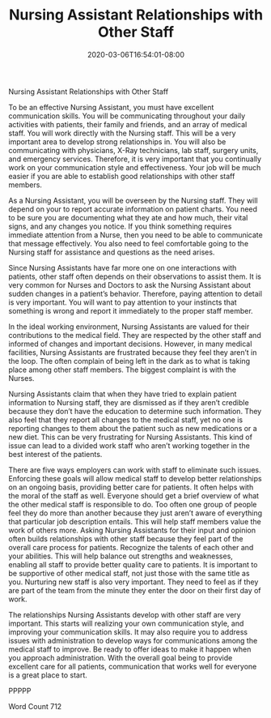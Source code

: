 ﻿---
title: "Nursing Assistant Relationships with Other Staff"
date: 2020-03-06T16:54:01-08:00
description: "Text Tips for Web Success"
featured_image: "/images/Text.jpg"
tags: ["Text"]
---

Nursing Assistant Relationships with Other Staff

To be an effective Nursing Assistant, you must have excellent communication skills. You will be communicating throughout your daily activities with patients, their family and friends, and an array of medical staff. You will work directly with the Nursing staff. This will be a very important area to develop strong relationships in. You will also be communicating with physicians, X-Ray technicians, lab staff, surgery units, and emergency services. Therefore, it is very important that you continually work on your communication style and effectiveness. Your job will be much easier if you are able to establish good relationships with other staff members.

As a Nursing Assistant, you will be overseen by the Nursing staff. They will depend on your to report accurate information on patient charts. You need to be sure you are documenting what they ate and how much, their vital signs, and any changes you notice. If you think something requires immediate attention from a Nurse, then you need to be able to communicate that message effectively. You also need to feel comfortable going to the Nursing staff for assistance and questions as the need arises. 

Since Nursing Assistants have far more one on one interactions with patients, other staff often depends on their observations to assist them. It is very common for Nurses and Doctors to ask the Nursing Assistant about sudden changes in a patient’s behavior. Therefore, paying attention to detail is very important. You will want to pay attention to your instincts that something is wrong and report it immediately to the proper staff member.

In the ideal working environment, Nursing Assistants are valued for their contributions to the medical field. They are respected by the other staff and informed of changes and important decisions. However, in many medical facilities, Nursing Assistants are frustrated because they feel they aren’t in the loop. The often complain of being left in the dark as to what is taking place among other staff members. The biggest complaint is with the Nurses.

Nursing Assistants claim that when they have tried to explain patient information to Nursing staff, they are dismissed as if they aren’t credible because they don’t have the education to determine such information. They also feel that they report all changes to the medical staff, yet no one is reporting changes to them about the patient such as new medications or a new diet. This can be very frustrating for Nursing Assistants. This kind of issue can lead to a divided work staff who aren’t working together in the best interest of the patients.

There are five ways employers can work with staff to eliminate such issues. Enforcing these goals will allow medical staff to develop better relationships on an ongoing basis, providing better care for patients. It often helps with the moral of the staff as well. Everyone should get a brief overview of what the other medical staff is responsible to do. Too often one group of people feel they do more than another because they just aren’t aware of everything that particular job description entails. This will help staff members value the work of others more. Asking Nursing Assistants for their input and opinion often builds relationships with other staff because they feel part of the overall care process for patients. Recognize the talents of each other and your abilities. This will help balance out strengths and weaknesses, enabling all staff to provide better quality care to patients. It is important to be supportive of other medical staff, not just those with the same title as you. Nurturing new staff is also very important. They need to feel as if they are part of the team from the minute they enter the door on their first day of work. 

The relationships Nursing Assistants develop with other staff are very important. This starts will realizing your own communication style, and improving your communication skills. It may also require you to address issues with administration to develop ways for communications among the medical staff to improve. Be ready to offer ideas to make it happen when you approach administration. With the overall goal being to provide excellent care for all patients, communication that works well for everyone is a great place to start. 

PPPPP

Word Count 712




